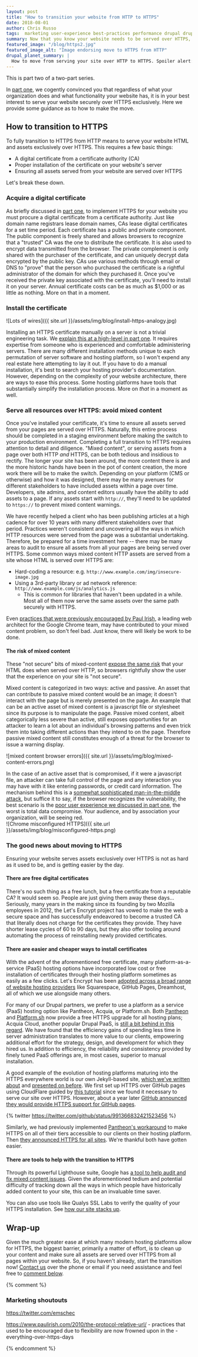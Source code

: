 ```yaml
---
layout: post
title: "How to transition your website from HTTP to HTTPS"
date: 2018-08-01
author: Chris Russo
tags:  marketing user-experience best-practices performance drupal drupal-planet
summary: Now that you know your website needs to be served over HTTPS, we help you get there.
featured_image: "/blog/https2.jpg"
featured_image_alt: "Image endorsing move to HTTPS from HTTP"
drupal_planet_summary: |
  How to move from serving your site over HTTP to HTTPS. Spoiler alert: there are some easy ways to do this with various Drupal hosting options. A quick read for guidance.
---
```


This is part two of a two-part series.

In [part one](/2018/06/26/why-you-need-https.html), we cogently convinced you that regardless of what your organization does and what functionality your website has, it is in your best interest to serve your website securely over HTTPS exclusively. Here we provide some guidance as to how to make the move.

## How to transition to HTTPS

To fully transition to HTTPS from HTTP means to serve your website HTML and assets exclusively over HTTPS. This requires a few basic things:

- A digital certificate from a certificate authority (CA)
- Proper installation of the certificate on your website's server
- Ensuring all assets served from your website are served over HTTPS

Let's break these down.

### Acquire a digital certificate

As briefly discussed in [part one](/2018/06/26/why-you-need-https.html), to implement HTTPS for your website you must procure a digital certificate from a certificate authority. Just like domain name registrars lease domain names, CAs lease digital certificates for a set time period. Each certificate has a public and private component. The public component is freely shared and allows browsers to recognize that a "trusted" CA was the one to distribute the certificate. It is also used to encrypt data transmitted from the browser. The private complement is only shared with the purchaser of the certificate, and can uniquely decrypt data encrypted by the public key. CAs use various methods through email or DNS to "prove" that the person who purchased the certificate is a rightful administrator of the domain for which they purchased it. Once you've received the private key associated with the certificate, you'll need to install it on your server. Annual certificate costs can be as much as $1,000 or as little as nothing. More on that in a moment.

### Install the certificate

![Lots of wires]({{ site.url }}/assets/img/blog/install-https-analogy.jpg)

Installing an HTTPS certificate manually on a server is not a trivial engineering task. We [explain this at a high-level in part one](/2018/06/26/why-you-need-https.html#what-authentication-does-for-you). It  requires expertise from someone who is experienced and comfortable administering servers. There are many different installation methods unique to each permutation of server software and hosting platform, so I won't expend any real estate here attempting to lay it out. If you have to do a manual installation, it's best to search your hosting provider's documentation. However, depending on the complexity of your website architecture, there are ways to ease this process. Some hosting platforms have tools that substantially simplify the installation process. More on _that_ in a moment as well.

### Serve all resources over HTTPS: avoid mixed content

Once you've installed your certificate, it's time to ensure all assets served from your pages are served over HTTPS. Naturally, this entire process should be completed in a staging environment before making the switch to your production environment. Completing a full transition to HTTPS requires attention to detail and diligence. "Mixed content", or serving assets from a page over both HTTP _and_ HTTPS, can be both tedious and insidious to rectify. The longer your site has been around, the more content there is and the more historic hands have been in the pot of content creation, the more work there will be to make the switch. Depending on your platform (CMS or otherwise) and how it was designed, there may be many avenues for different stakeholders to have included assets within a page over time. Developers, site admins, and content editors usually have the ability to add assets to a page. If any assets start with `http://`, they'll need to be updated to `https://` to prevent mixed content warnings.

We have recently helped a client who has been publishing articles at a high cadence for over 10 years with many different stakeholders over that period. Practices weren't consistent and uncovering all the ways in which HTTP resources were served from the page was a substantial undertaking. Therefore, be prepared for a time investment here -- there may be many areas to audit to ensure all assets from all your pages are being served over HTTPS. Some common ways mixed content HTTP assets are served from a site whose HTML is served over HTTPS are:

- Hard-coding a resource: e.g. `http://www.example.com/img/insecure-image.jpg`
- Using a 3rd-party library or ad network reference: `http://www.example.com/js/analytics.js`
  - This is common for libraries that haven't been updated in a while. Most all of them now serve the same assets over the same path securely with HTTPS.

Even [practices that were previously encouraged by Paul Irish](https://www.paulirish.com/2010/the-protocol-relative-url/), a leading web architect for the Google Chrome team, may have contributed to your mixed content problem, so don't feel bad. Just know, there will likely be work to be done.

#### The risk of mixed content

These "not secure" bits of mixed-content [expose the same risk](https://developers.google.com/web/fundamentals/security/prevent-mixed-content/what-is-mixed-content#mixed_content_weakens_https
) that your HTML does when served over HTTP, so browsers rightfully show the user that the experience on your site is "not secure".

Mixed content is categorized in two ways: active and passive. An asset that can contribute to passive mixed content would be an image; it doesn't interact with the page but is merely presented on the page. An example that can be an active asset of mixed content is a javascript file or stylesheet since its purpose is to manipulate the page. Passive mixed content, albeit categorically less severe than active, still exposes opportunities for an attacker to learn a lot about an individual's browsing patterns and even trick them into taking different actions than they intend to on the page. Therefore passive mixed content still constitutes enough of a threat for the browser to issue a warning display.

![mixed content browser errors]({{ site.url }}/assets/img/blog/mixed-content-errors.png)

In the case of an active asset that is compromised, if it were a javascript file, an attacker can take full control of the page and any interaction you may have with it like entering passwords, or credit card information. The mechanism behind this is a [somewhat sophisticated man-in-the-middle attack](https://developers.google.com/web/fundamentals/security/prevent-mixed-content/what-is-mixed-content#mixed_content_types_security_threats_associated), but suffice it to say, if the browser recognizes the vulnerability, the best scenario is the [poor user experience we discussed in part one](/2018/06/26/why-you-need-https.html#https-improves-credibility-and-ux), the worst is total data compromise. Your audience, and by association your organization, will be seeing red.
<br> ![Chrome misconfigured HTTPS]({{ site.url }}/assets/img/blog/misconfigured-https.png)

### The good news about moving to HTTPS

Ensuring your website serves assets exclusively over HTTPS is not as hard as it used to be, and is getting easier by the day.

#### There are free digital certificates

There's no such thing as a free lunch, but a free certificate from a reputable CA? It would seem so. People are just giving them away these days… Seriously, many years in the making since its founding by two Mozilla employees in 2012, the Let's Encrypt project has vowed to make the web a secure space and has successfully endeavored to become a trusted CA that literally does not charge for the certificates they provide. They have shorter lease cycles of 60 to 90 days, but they also offer tooling around automating the process of reinstalling newly provided certificates.

#### There are easier and cheaper ways to install certificates

With the advent of the aforementioned free certificate, many platform-as-a-service (PaaS) hosting options have incorporated low cost or free installation of certificates through their hosting platform sometimes as easily as a few clicks. Let's Encrypt has been [adopted across a broad range of website hosting providers](https://community.letsencrypt.org/t/web-hosting-who-support-lets-encrypt/6920) like Squarespace, GitHub Pages, Dreamhost, all of which we use alongside many others.

For many of our Drupal partners, we prefer to use a platform as a service (PaaS) hosting option like Pantheon, Acquia, or Platform.sh. Both [Pantheon](https://pantheon.io/features/managed-https
) and [Platform.sh](https://platform.sh/blog/free-ssl-certificates-for-every-project-every-environment) now provide a free HTTPS upgrade for all hosting plans; Acquia Cloud, another popular Drupal PaaS, is [still a bit behind in this regard](https://redfinsolutions.com/blog/installing-free-lets-encrypt-ssl-certificates-acquia#comment-3290247800). We have found that the efficiency gains of spending less time in server administration translates to more value to our clients, empowering additional effort for the strategy, design, and development for which they hired us. In addition to efficiency, the reliability and consistency provided by finely tuned PaaS offerings are, in most cases, superior to manual installation.

A good example of the evolution of hosting platforms maturing into the HTTPS everywhere world is our own Jekyll-based site, [which we've written about](/blog/tag/jekyll) and [presented on before](https://www.fldrupal.camp/sessions/sessions-drupal-island/strange-case-dr-jekyll-and-mr-drupal). We first set up HTTPS over GitHub pages using CloudFlare guided by [this tutorial](https://blog.cloudflare.com/secure-and-fast-github-pages-with-cloudflare/) since we found it necessary to serve our site over HTTPS. However, about a year later [GitHub announced they would provide HTTPS support for GitHub pages](https://blog.github.com/2018-05-01-github-pages-custom-domains-https/).

{% twitter https://twitter.com/github/status/991366832421523456 %}

Similarly, we had previously implemented [Pantheon's workaround](https://pantheon.io/blog/using-cloudflare-run-pantheon-sites-under-https-free) to make HTTPS on all of their tiers accessible to our clients on their hosting platform. Then [they announced HTTPS for all sites](https://pantheon.io/blog/pantheon-launches-global-cdn-automated-https-all-sites). We're thankful both have gotten easier.

#### There are tools to help with the transition to HTTPS

Through its powerful Lighthouse suite, Google has [a tool to help audit and fix mixed content issues](https://developers.google.com/web/tools/lighthouse/audits/mixed-content). Given the aforementioned tedium and potential difficulty of tracking down all the ways in which people have historically added content to your site, this can be an invaluable time saver.

You can also use tools like Qualys SSL Labs to verify the quality of your HTTPS installation. See [how our site stacks up](https://www.ssllabs.com/ssltest/analyze.html?d=savaslabs.com&latest).

## Wrap-up

Given the much greater ease at which many modern hosting platforms allow for HTTPS, the biggest barrier, primarily a matter of effort, is to clean up your content and make sure all assets are served over HTTPS from all pages within your website. So, if you haven't already, start the transition now! [Contact us](/contact) over the phone or email if you need assistance and feel free to [comment below](#js-comments).

{% comment %}
### Marketing shoutouts

https://twitter.com/emschec

https://www.paulirish.com/2010/the-protocol-relative-url/ - practices that used to be encouraged due to flexibility are now frowned upon in the -everything-over-https-days

{% endcomment %}
